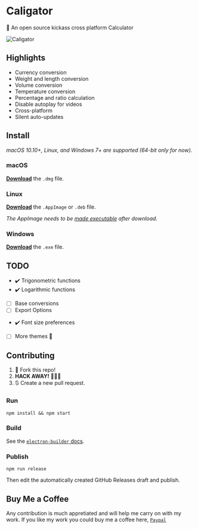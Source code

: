 # Caligator

🐊 An open source kickass cross platform Calculator

![Caligator](https://i.postimg.cc/3x587Fjk/calligator.png)

## Highlights

- Currency conversion
- Weight and length conversion
- Volume conversion
- Temperature conversion
- Percentage and ratio calculation
- Disable autoplay for videos
- Cross-platform
- Silent auto-updates

## Install

_macOS 10.10+, Linux, and Windows 7+ are supported (64-bit only for now)._

### macOS

[**Download**](https://github.com/riju-stone/caligator/releases) the `.dmg` file.

### Linux

[**Download**](https://github.com/riju-stone/caligator/releases) the `.AppImage` or `.deb` file.

_The AppImage needs to be [made executable](http://discourse.appimage.org/t/how-to-make-an-appimage-executable/80) after download._

### Windows

[**Download**](https://github.com/riju-stone/caligator/releases) the `.exe` file.

## TODO

- :heavy_check_mark: Trigonometric functions
- :heavy_check_mark: Logarithmic functions
- [ ] Base conversions
- [ ] Export Options
- :heavy_check_mark: Font size preferences
- [ ] More themes 🎉

## Contributing

1. 🍴 Fork this repo!
2. **HACK AWAY!** 🔨🔨🔨
3. 🔃 Create a new pull request.

### Run

```
npm install && npm start
```

### Build

See the [`electron-builder` docs](https://www.electron.build/multi-platform-build).

### Publish

```
npm run release
```

Then edit the automatically created GitHub Releases draft and publish.

## Buy Me a Coffee

Any contribution is much appretiated and will help me carry on with my work.
If you like my work you could buy me a coffee here,
[`Paypal`](https://www.paypal.me/rijustone)
